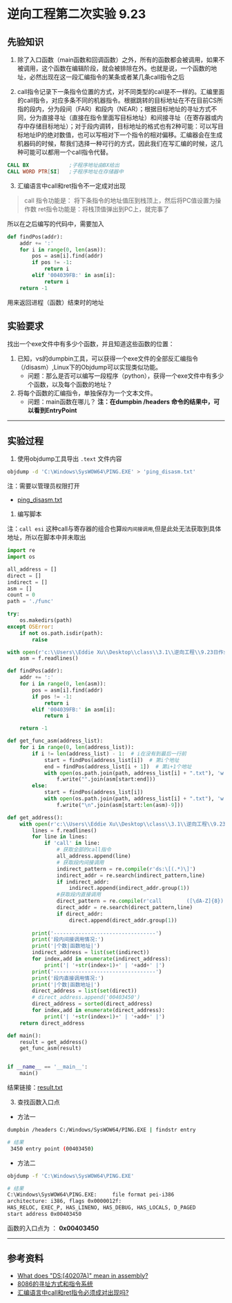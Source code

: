 # 逆向工程第二次实验 9.23

## 先验知识

1. 除了入口函数（main函数和回调函数）之外，所有的函数都会被调用，如果不被调用，这个函数在编辑阶段，就会被排除在外。也就是说，一个函数的地址，必然出现在这一段汇编指令的某条或者某几条call指令之后


2. call指令记录下一条指令位置的方式，对不同类型的call是不一样的。汇编里面的call指令，对应多条不同的机器指令。根据跳转的目标地址在不在目前CS所指的段内，分为段间（FAR）和段内（NEAR）；根据目标地址的寻址方式不同，分为直接寻址（直接在指令里面写目标地址）和间接寻址（在寄存器或内存中存储目标地址）；对于段内调转，目标地址的格式也有2种可能：可以写目标地址IP的绝对数值，也可以写相对下一个指令的相对偏移。汇编器会在生成机器码的时候，帮我们选择一种可行的方式，因此我们在写汇编的时候，这几种可能可以都用一个call指令代替。


```asm
CALL BX             ;子程序地址由BX给出
CALL WORD PTR[SI]   ;子程序地址在存储器中
```

3. 汇编语言中call和ret指令不一定成对出现

> call 指令功能是： 将下条指令的地址值压到栈顶上，然后将PC值设置为操作数
> ret指令功能是：将栈顶值弹出到PC上，就完事了

所以在之后编写的代码中，需要加入

```py
def findPos(addr):
    addr += ':'
    for i in range(0, len(asm)):
        pos = asm[i].find(addr)
        if pos != -1:
            return i 
        elif '004039FB:' in asm[i]:
            return i
    return -1
```

用来返回进程（函数）结束时的地址


## 实验要求

找出一个exe文件中有多少个函数，并且知道这些函数的位置：
1. 已知，vs的dumpbin工具，可以获得一个exe文件的全部反汇编指令（/disasm）,Linux下的Objdump可以实现类似功能。
   - 问题：那么是否可以编写一段程序（python），获得一个exe文件中有多少个函数，以及每个函数的地址？
2. 将每个函数的汇编指令，单独保存为一个文本文件。
   - 问题：main函数在哪儿？
    **注：在dumpbin /headers 命令的结果中，可以看到EntryPoint**

---

## 实验过程

1. 使用objdump工具导出 `.text` 文件内容
   
```bash
objdump -d 'C:\Windows\SysWOW64\PING.EXE' > 'ping_disasm.txt'
```

注：需要以管理员权限打开

- [ping_disasm.txt](./ping_disasm.txt)

1. 编写脚本

注：`call esi` 这种call与寄存器的组合也算`段内间接调用`,但是此处无法获取到具体地址，所以在脚本中并未取出

```py
import re 
import os

all_address = []
direct = []
indirect = []
asm = []
count = 0
path = './func'

try: 
    os.makedirs(path)
except OSError:
    if not os.path.isdir(path):
        raise

with open(r'c:\\Users\\Eddie Xu\\Desktop\\class\\3.1\\逆向工程\\9.23日作业\\ping_disasm.txt','r') as f:  
    asm = f.readlines()

def findPos(addr):
    addr += ':'
    for i in range(0, len(asm)):
        pos = asm[i].find(addr)
        if pos != -1:
            return i 
        elif '004039FB:' in asm[i]:
            return i

    return -1

def get_func_asm(address_list):
    for i in range(0, len(address_list)):
        if i != len(address_list) - 1:  # i在没有到最后一行前
            start = findPos(address_list[i])  # 第i个地址
            end = findPos(address_list[i + 1])  # 第i+1个地址
            with open(os.path.join(path, address_list[i] + ".txt"), 'w') as f:
                f.write("".join(asm[start:end]))
        else:
            start = findPos(address_list[i])
            with open(os.path.join(path, address_list[i] + ".txt"), 'w') as f:
                f.write("\n".join(asm[start:len(asm)-9]))

def get_address():
    with open(r'c:\\Users\\Eddie Xu\\Desktop\\class\\3.1\\逆向工程\\9.23日作业\\ping_disasm.txt','r') as f:    
        lines = f.readlines()
        for line in lines:
            if 'call' in line:
                # 获取全部的call指令
                all_address.append(line)
                # 获取段内间接调用
                indirect_pattern = re.compile(r'ds:\[(.*)\]')
                indirect_addr = re.search(indirect_pattern,line)
                if indirect_addr:
                    indirect.append(indirect_addr.group(1))
                #获取段内直接调用
                direct_pattern = re.compile(r'call        ([\dA-Z]{8})')
                direct_addr = re.search(direct_pattern,line)
                if direct_addr:
                    direct.append(direct_addr.group(1))   
        
        print('---------------------------------')
        print('段内间接调用情况:')
        print('|个数|函数地址|')
        indirect_address = list(set(indirect))
        for index,add in enumerate(indirect_address):
            print('| '+str(index+1)+' | '+add+' |')
        print('---------------------------------')
        print('段内直接调用情况:')
        print('|个数|函数地址|')
        direct_address = list(set(direct))
        # direct_address.append('00403450')
        direct_address = sorted(direct_address)
        for index,add in enumerate(direct_address):
            print('| '+str(index+1)+' | '+add+' |')
    return direct_address      

def main():
    result = get_address()
    get_func_asm(result)


if __name__ == '__main__':
    main()
```

结果链接：[result.txt](./result.txt)

3. 查找函数入口点

- 方法一
```bash
dumpbin /headers C:/Windows/SysWOW64/PING.EXE | findstr entry

# 结果
 3450 entry point (00403450)
```
- 方法二
```bash
objdump -f 'C:\Windows\SysWOW64\PING.EXE'

# 结果
C:\Windows\SysWOW64\PING.EXE:     file format pei-i386
architecture: i386, flags 0x0000012f:
HAS_RELOC, EXEC_P, HAS_LINENO, HAS_DEBUG, HAS_LOCALS, D_PAGED
start address 0x00403450
```

函数的入口点为 ： **0x00403450**


---

## 参考资料
- [What does "DS:[40207A]" mean in assembly?](https://stackoverflow.com/questions/3819699/what-does-ds40207a-mean-in-assembly)
- [8086的寻址方式和指令系统](http://home.ustc.edu.cn/~ytwang/3_5.pdf)
- [汇编语言中call和ret指令必须成对出现吗?
](https://www.zhihu.com/question/48549704)
